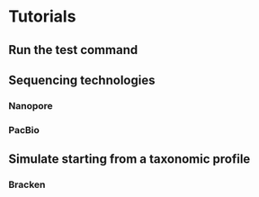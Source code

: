 # Tutorials

## Run the test command

## Sequencing technologies
### Nanopore
### PacBio

## Simulate starting from a taxonomic profile
### Bracken
